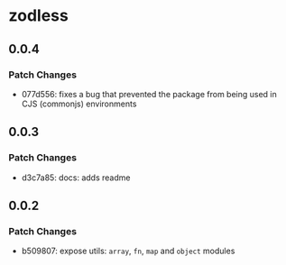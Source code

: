 # zodless

## 0.0.4

### Patch Changes

- 077d556: fixes a bug that prevented the package from being used in CJS (commonjs) environments

## 0.0.3

### Patch Changes

- d3c7a85: docs: adds readme

## 0.0.2

### Patch Changes

- b509807: expose utils: `array`, `fn`, `map` and `object` modules
